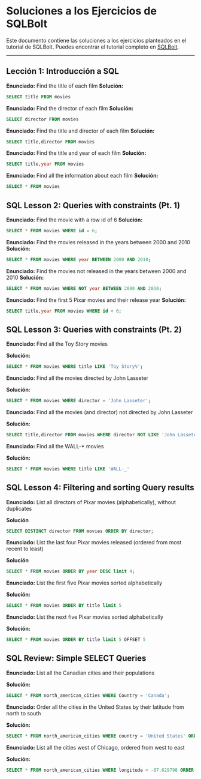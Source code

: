 # Soluciones a los Ejercicios de SQLBolt

Este documento contiene las soluciones a los ejercicios planteados en el tutorial de SQLBolt. Puedes encontrar el tutorial completo en [SQLBolt](https://sqlbolt.com/).

---

## Lección 1: Introducción a SQL

**Enunciado:** Find the title of each film
**Solución:**

```sql
SELECT title FROM movies
```

**Enunciado:** Find the director of each film
**Solución:**

```sql
SELECT director FROM movies
```

**Enunciado:** Find the title and director of each film
**Solución:**

```sql
SELECT title,director FROM movies
```

**Enunciado:** Find the title and year of each film
**Solución:**

```sql
SELECT title,year FROM movies
```

**Enunciado:** Find all the information about each film
**Solución:**

```sql
SELECT * FROM movies
```

## SQL Lesson 2: Queries with constraints (Pt. 1)

**Enunciado:** Find the movie with a row id of 6
**Solución:**

```sql
SELECT * FROM movies WHERE id = 6;
```

**Enunciado:** Find the movies released in the years between 2000 and 2010
**Solución:**

```sql
SELECT * FROM movies WHERE year BETWEEN 2000 AND 2010;
```

**Enunciado:** Find the movies not released in the years between 2000 and 2010
**Solución:**

```sql
SELECT * FROM movies WHERE NOT year BETWEEN 2000 AND 2010;
```

**Enunciado:** Find the first 5 Pixar movies and their release year
**Solución:**

```sql
SELECT title,year FROM movies WHERE id < 6;
```

## SQL Lesson 3: Queries with constraints (Pt. 2)

**Enunciado:** Find all the Toy Story movies

**Solución:**

```sql
SELECT * FROM movies WHERE title LIKE 'Toy Story%';
```

**Enunciado:** Find all the movies directed by John Lasseter

**Solución:**

```sql
SELECT * FROM movies WHERE director = 'John Lasseter';
```

**Enunciado:** Find all the movies (and director) not directed by John Lasseter

**Solución:**

```sql
SELECT title,director FROM movies WHERE director NOT LIKE 'John Lasseter'
```

**Enunciado:** Find all the WALL-\* movies

**Solución:**

```sql
SELECT * FROM movies WHERE title LIKE 'WALL-_'
```

## SQL Lesson 4: Filtering and sorting Query results

**Enunciado:** List all directors of Pixar movies (alphabetically), without duplicates

**Solución**

```sql
SELECT DISTINCT director FROM movies ORDER BY director;
```

**Enunciado:** List the last four Pixar movies released (ordered from most recent to least)

**Solución**

```sql
SELECT * FROM movies ORDER BY year DESC limit 4;
```

**Enunciado:** List the first five Pixar movies sorted alphabetically

**Solución:**

```sql
SELECT * FROM movies ORDER BY title limit 5
```

**Enunciado:** List the next five Pixar movies sorted alphabetically

**Solución:**

```sql
SELECT * FROM movies ORDER BY title limit 5 OFFSET 5
```

## SQL Review: Simple SELECT Queries

**Enunciado:** List all the Canadian cities and their populations

**Solución:**

```sql
SELECT * FROM north_american_cities WHERE Country = 'Canada';
```

**Enunciado:** Order all the cities in the United States by their latitude from north to south

**Solución:**

```sql
SELECT * FROM north_american_cities WHERE country = 'United States' ORDER BY Latitude DESC;
```

**Enunciado:** List all the cities west of Chicago, ordered from west to east

**Solución:**

```sql
SELECT * FROM north_american_cities WHERE longitude < -87.629798 ORDER BY Longitude
```
